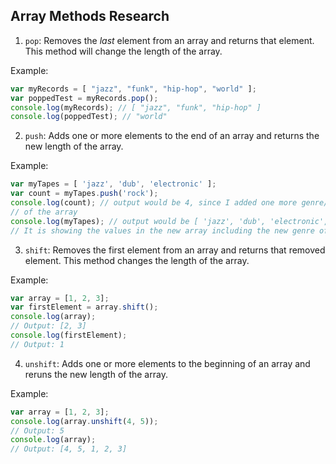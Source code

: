## Array Methods Research

1. `pop`: Removes the _last_ element from an array and returns that element. This method will change the length of the array.

Example:
``` JAVASCRIPT
var myRecords = [ "jazz", "funk", "hip-hop", "world" ];
var poppedTest = myRecords.pop();
console.log(myRecords); // [ "jazz", "funk", "hip-hop" ]
console.log(poppedTest); // "world"
```

2. `push`: Adds one or more elements to the end of an array and returns the new length of the array.

Example:
```JAVASCRIPT
var myTapes = [ 'jazz', 'dub', 'electronic' ];
var count = myTapes.push('rock');
console.log(count); // output would be 4, since I added one more genre/value to the length
// of the array
console.log(myTapes); // output would be [ 'jazz', 'dub', 'electronic', 'rock' ].
// It is showing the values in the new array including the new genre of 'rock'.
```

3. `shift`: Removes the first element from an array and returns that removed element. This method changes the length of the array.

Example:
```JAVASCRIPT
var array = [1, 2, 3];
var firstElement = array.shift();
console.log(array);
// Output: [2, 3]
console.log(firstElement);
// Output: 1
```

4. `unshift`: Adds one or more elements to the beginning of an array and reruns the new length of the array.

Example:
```JAVASCRIPT
var array = [1, 2, 3];
console.log(array.unshift(4, 5));
// Output: 5
console.log(array);
// Output: [4, 5, 1, 2, 3]
```
